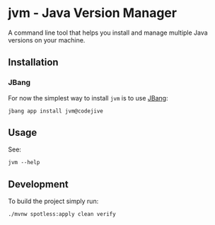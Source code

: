 # jvm - Java Version Manager

A command line tool that helps you install and manage multiple Java versions on your machine.

## Installation

### JBang

For now the simplest way to install `jvm` is to use [JBang](jbang.dev):

```shell
jbang app install jvm@codejive
```

## Usage

See:

```shell
jvm --help
```

## Development

To build the project simply run:

```shell
./mvnw spotless:apply clean verify
```
